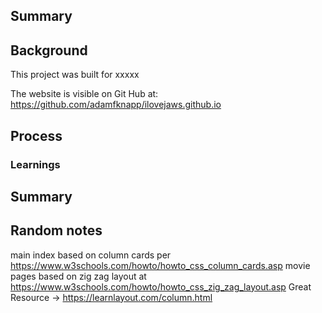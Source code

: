 ## Summary



## Background
This project was built for xxxxx

The website is visible on Git Hub at: https://github.com/adamfknapp/ilovejaws.github.io

## Process


### Learnings


## Summary


## Random notes
main index based on column cards per https://www.w3schools.com/howto/howto_css_column_cards.asp
movie pages based on zig zag layout at https://www.w3schools.com/howto/howto_css_zig_zag_layout.asp
Great Resource -> https://learnlayout.com/column.html

